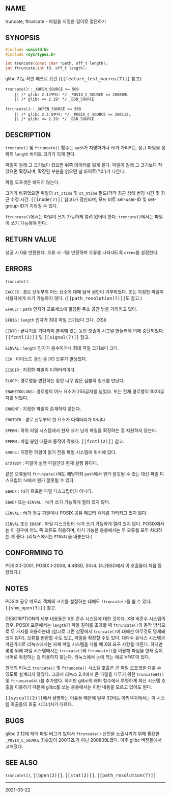 ## NAME

truncate, ftruncate - 파일을 지정한 길이로 절단하기

## SYNOPSIS

```c
#include <unistd.h>
#include <sys/types.h>

int truncate(const char *path, off_t length);
int ftruncate(int fd, off_t length);
```

glibc 기능 확인 매크로 요건 (<tt>[[feature_test_macros(7)]]</tt> 참고):

`truncate()`:
:   `_XOPEN_SOURCE >= 500`<br>
    `    || /* glibc 2.12부터: */ _POSIX_C_SOURCE >= 200809L`<br>
    `    || /* glibc <= 2.19: */ _BSD_SOURCE`

`ftruncate()`:
:   `_XOPEN_SOURCE >= 500`<br>
    `    || /* glibc 2.3.5부터: */ _POSIX_C_SOURCE >= 200112L`<br>
    `    || /* glibc <= 2.19: */ _BSD_SOURCE`

## DESCRIPTION

`truncate()` 및 `ftruncate()` 함수는 `path`가 지명하거나 `fd`가 가리키는 정규 파일을 정확히 `length` 바이트 크기가 되게 한다.

파일이 원래 그 크기보다 컸으면 뒤쪽 데이터를 잃게 된다. 파일이 원래 그 크기보다 작았으면 확장되며, 확장된 부분을 읽으면 널 바이트('\0')가 나온다.

파일 오프셋은 바뀌지 않는다.

크기가 바뀌었으면 파일의 `st_ctime` 및 `st_mtime` 필드(각각 최근 상태 변경 시간 및 최근 수정 시간. <tt>[[inode(7)]]</tt> 참고)가 갱신되며, 모드 비트 set-user-ID 및 set-group-ID가 지워질 수 있다.

`ftruncate()`에서는 파일이 쓰기 가능하게 열려 있어야 한다. `truncate()`에서는 파일이 쓰기 가능해야 한다.

## RETURN VALUE

성공 시 0을 반환한다. 오류 시 -1을 반환하며 오류를 나타내도록 `errno`를 설정한다.

## ERRORS

`truncate()`:

`EACCES`
:   경로 선두부의 어느 요소에 대해 탐색 권한이 거부되었다. 또는 지정한 파일이 사용자에게 쓰기 가능하지 않다. (<tt>[[path_resolution(7)]]</tt>도 참고.)

`EFAULT`
:   `path` 인자가 프로세스에 할당된 주소 공간 밖을 가리키고 있다.

`EFBIG`
:   `length` 인자가 최대 파일 크기보다 크다. (XSI)

`EINTR`
:   끝나기를 기다리며 블록돼 있는 동안 호출이 시그널 핸들러에 의해 중단되었다. <tt>[[fcntl(2)]]</tt> 및 <tt>[[signal(7)]]</tt> 참고.

`EINVAL`
:   `length` 인자가 음수이거나 최대 파일 크기보다 크다.

`EIO`
:   아이노드 갱신 중 I/O 오류가 발생했다.

`EISDIR`
:   지정한 파일이 디렉터리이다.

`ELOOP`
:   경로명을 변환하는 동안 너무 많은 심볼릭 링크를 만났다.

`ENAMETOOLONG`
:   경로명의 어느 요소가 255글자를 넘었다. 또는 전체 경로명이 1023글자를 넘었다.

`ENOENT`
:   지정한 파일이 존재하지 않는다.

`ENOTDIR`
:   경로 선두부의 한 요소가 디렉터리가 아니다.

`EPERM`
:   하위 파일 시스템에서 현재 크기 넘게 파일을 확장하는 걸 지원하지 않는다.

`EPERM`
:   파일 봉인 때문에 동작이 막혔다. <tt>[[fcntl(2)]]</tt> 참고.

`EROFS`
:   지정한 파일이 읽기 전용 파일 시스템에 위치해 있다.

`ETXTBSY`
:   파일이 실행 파일인데 현재 실행 중이다.

같은 오류들이 `ftruncate()`에도 해당하되 `path`에서 뭔가 잘못될 수 있는 대신 파일 디스크립터 `fd`에서 뭔가 잘못될 수 있다.

`EBADF`
:   `fd`가 유효한 파일 디스크립터가 아니다.

`EBADF` 또는 `EINVAL`
:   `fd`가 쓰기 가능하게 열려 있지 않다.

`EINVAL`
:   `fd`가 정규 파일이나 POSIX 공유 메모리 객체를 가리키고 있지 않다.

`EINVAL` 또는 `EBADF`
:   파일 디스크립터 `fd`가 쓰기 가능하게 열려 있지 않다. POSIX에서는 이 경우에 어느 쪽 오류도 허용하며, 이식 가능한 응용에서는 두 오류를 모두 처리하는 게 좋다. (리눅스에서는 `EINVAL`을 내놓는다.)

## CONFORMING TO

POSIX.1-2001, POSIX.1-2008, 4.4BSD, SVr4. (4.2BSD에서 이 호출들이 처음 등장했다.)

## NOTES

POSIX 공유 메모리 객체의 크기를 설정하는 데에도 `ftruncate()`를 쓸 수 있다. <tt>[[shm_open(3)]]</tt> 참고.

DESCRIPTION의 세부 내용들은 XSI 준수 시스템에 대한 것이다. XSI 비준수 시스템의 경우, POSIX 표준에서는 `length`가 파일 길이를 초과할 때 `ftruncate()`의 동작 방식으로 두 가지를 허용하는데 (참고로 그런 상황에서 `truncate()`에 대해선 아무것도 명세돼 있지 않다), 오류를 반환할 수도 있고, 파일을 확장할 수도 있다. 대다수 유닉스 시스템과 마찬가지로 리눅스에서는 자체 파일 시스템을 다룰 때 XSI 요구 사항을 따른다. 하지만 몇몇 외래 파일 시스템에서는 `truncate()`와 `ftruncate()`를 이용해 파일을 현재 길이 너머로 확장하는 걸 허용하지 않는다. 리눅스에서 눈에 띄는 예로 VFAT이 있다.

원래의 리눅스 `truncate()` 및 `ftruncate()` 시스템 호출은 큰 파일 오프셋을 다룰 수 있도록 설계되지 않았다. 그래서 리눅스 2.4에서 큰 파일을 다루기 위한 `truncate64()` 및 `ftruncate64()`를 추가했다. 하지만 glibc의 래퍼 함수에서 투명하게 최신 시스템 호출을 이용하기 때문에 glibc를 쓰는 응용에서는 이런 내용을 모르고 있어도 된다.

<tt>[[syscall(2)]]</tt>에서 설명하는 이유들 때문에 일부 32비트 아키텍처에서는 이 시스템 호출들의 호출 시그너처가 다르다.

## BUGS

glibc 2.12에 헤더 파일 버그가 있어서 `ftruncate()` 선언을 노출시키기 위해 필요한 `_POSIX_C_SOURCE` 최솟값이 200112L가 아닌 200809L였다. 이후 glibc 버전들에서 고쳐졌다.

## SEE ALSO

`truncate(1)`, <tt>[[open(2)]]</tt>, <tt>[[stat(2)]]</tt>, <tt>[[path_resolution(7)]]</tt>

----

2021-03-22
